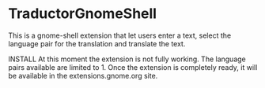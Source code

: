 TraductorGnomeShell
===================

This is a gnome-shell extension that let users enter a text, select the language pair for the translation and translate the text.

INSTALL
At this moment the extension is not fully working. The language pairs available are limited to 1. Once the extension is completely ready, it will be available in the extensions.gnome.org site.